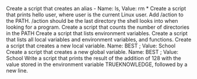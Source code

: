 Create a script that creates an alias - Name: ls, Value: rm *
Create a script that prints hello user, where user is the current Linux user.
Add /action to the PATH. /action should be the last directory the shell looks into when looking for a program.
Create a script that counts the number of directories in the PATH
Create a script that lists environment variables.
Create a script that lists all local variables and environment variables, and functions.
Create a script that creates a new local variable. Name: BEST ; Value: School
Create a script that creates a new global variable. Name: BEST ; Value: School
Write a script that prints the result of the addition of 128 with the value stored in the environment variable TRUEKNOWLEDGE, followed by a new line.
